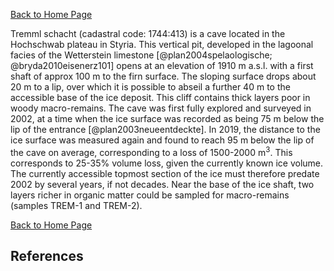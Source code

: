 [Back to Home Page](https://tr1813.github.io/ancient-ice-in-austria/descriptions/index.html)


Tremml schacht  (cadastral code: 1744:413) is a cave located in the Hochschwab plateau in Styria.
This vertical pit, developed in the lagoonal facies of the Wetterstein limestone [@plan2004spelaologische; @bryda2010eisenerz101] opens at an elevation of 1910 m a.s.l. with a first shaft of approx 100 m to the firn surface. 
The sloping surface drops about 20 m to a lip, over which it is possible to abseil a further 40  m to the accessible base of the ice deposit.
This cliff contains thick layers poor in woody macro-remains. 
The cave was first fully explored and surveyed in 2002, at a time when the ice surface was recorded as being 75 m below the lip of the entrance [@plan2003neueentdeckte].
In 2019, the distance to the ice surface was measured again and found to reach 95 m below the lip of the cave on average, corresponding to a loss of 1500-2000 m$^3$. 
This corresponds to 25-35% volume loss, given the currently known ice volume. 
The currently accessible topmost section of the ice must therefore predate 2002 by several years, if not decades.
Near the base of the ice shaft, two layers richer in organic matter could be sampled for macro-remains (samples TREM-1 and TREM-2).

[Back to Home Page](https://tr1813.github.io/ancient-ice-in-austria/descriptions/index.html)

## References